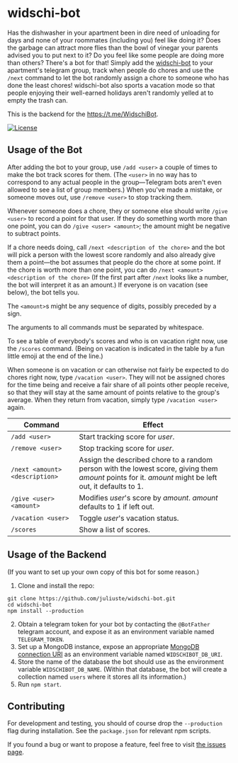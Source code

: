 # widschi-bot

Has the dishwasher in your apartment been in dire need of unloading for days and none of your roommates (including you) feel like doing it? Does the garbage can attract more flies than the bowl of vinegar your parents advised you to put next to it? Do you feel like some people are doing more than others? There's a bot for that! Simply add the [widschi-bot](https://t.me/WidschiBot) to your apartment's telegram group, track when people do chores and use the `/next` command to let the bot randomly assign a chore to someone who has done the least chores! widschi-bot also sports a vacation mode so that people enjoying their well-earned holidays aren't randomly yelled at to empty the trash can.

This is the backend for the <https://t.me/WidschiBot>.

[![License](https://img.shields.io/github/license/juliuste/widschi-bot.svg?style=flat)](license)

## Usage of the Bot

After adding the bot to your group, use `/add <user>` a couple of times to make the bot track scores for them. (The `<user>` in no way has to correspond to any actual people in the group—Telegram bots aren't even allowed to see a list of group members.) When you've made a mistake, or someone moves out, use `/remove <user>` to stop tracking them.

Whenever someone does a chore, they or someone else should write `/give <user>` to record a point for that user. If they do something worth more than one point, you can do `/give <user> <amount>`; the amount might be negative to subtract points.

If a chore needs doing, call `/next <description of the chore>` and the bot will pick a person with the lowest score randomly and also already give them a point—the bot assumes that people do the chore at some point. If the chore is worth more than one point, you can do `/next <amount> <description of the chore>` (If the first part after `/next` looks like a number, the bot will interpret it as an amount.) If everyone is on vacation (see below), the bot tells you.

The `<amount>`s might be any sequence of digits, possibly preceded by a sign.

The arguments to all commands must be separated by whitespace.

To see a table of everybody's scores and who is on vacation right now, use the `/scores` command. (Being on vacation is indicated in the table by a fun little emoji at the end of the line.)

When someone is on vacation or can otherwise not fairly be expected to do chores right now, type `/vacation <user>`. They will not be assigned chores for the time being and receive a fair share of all points other people receive, so that they will stay at the same amount of points relative to the group's average. When they return from vacation, simply type `/vacation <user>` again.

| Command                        | Effect                                |
| ------------------------------ | ------------------------------------- |
| `/add <user>`                  | Start tracking score for _user_.      |
| `/remove <user>`               | Stop tracking score for _user_.       |
| `/next <amount> <description>` | Assign the described chore to a random person with the lowest score, giving them _amount_ points for it. _amount_ might be left out, it defaults to 1. |
| `/give <user> <amount>`        | Modifies _user_'s score by _amount_. _amount_ defaults to 1 if left out. |
| `/vacation <user>`             | Toggle _user_'s vacation status.      |
| `/scores`                      | Show a list of scores.                |

## Usage of the Backend

(If you want to set up your own copy of this bot for some reason.)

1. Clone and install the repo:
```
git clone https://github.com/juliuste/widschi-bot.git
cd widschi-bot
npm install --production
```
2. Obtain a telegram token for your bot by contacting the `@BotFather` telegram account, and expose it as an environment variable named `TELEGRAM_TOKEN`.
3. Set up a MongoDB instance, expose an appropriate [MongoDB connection URI](https://www.mongodb.com/docs/manual/reference/connection-string/) as an environment variable named `WIDSCHIBOT_DB_URI`.
4. Store the name of the database the bot should use as the environment variable `WIDSCHIBOT_DB_NAME`. (Within that database, the bot will create a collection named `users` where it stores all its information.)
5. Run `npm start`.

## Contributing

For development and testing, you should of course drop the `--production` flag during installation. See the `package.json` for relevant npm scripts.

If you found a bug or want to propose a feature, feel free to visit [the issues page](https://github.com/juliuste/widschi-bot/issues).
